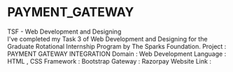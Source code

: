 # PAYMENT_GATEWAY
TSF - Web Development and Designing\
I've completed my Task 3 of Web Development and Designing for the Graduate Rotational Internship Program by The Sparks Foundation.
Project : PAYMENT GATEWAY INTEGRATION
Domain : Web Development
Language : HTML , CSS
Framework : Bootstrap
Gateway : Razorpay
Website Link : 
